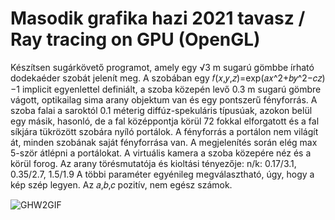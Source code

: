 # Masodik grafika hazi 2021 tavasz / Ray tracing on GPU (OpenGL)
Készítsen sugárkövető programot, amely egy √3 m sugarú gömbbe írható dodekaéder szobát jelenít meg. 
A szobában egy 𝑓(𝑥,𝑦,𝑧)=exp⁡(𝑎𝑥^2+𝑏𝑦^2−𝑐𝑧)−1 implicit egyenlettel definiált, a szoba közepén levő 0.3 m sugarú gömbre vágott, optikailag sima arany objektum van és egy pontszerű fényforrás. 
A szoba falai a saroktól 0.1 méterig diffúz-spekuláris típusúak, azokon belül egy másik, hasonló, de a fal középpontja körül 72 fokkal elforgatott és a fal síkjára tükrözött szobára nyíló portálok. 
A fényforrás a portálon nem világít át, minden szobának saját fényforrása van. 
A megjelenítés során elég max 5-ször átlépni a portálokat. A virtuális kamera a szoba közepére néz és a körül forog. Az arany törésmutatója és kioltási tényezője: n/k: 0.17/3.1, 0.35/2.7, 1.5/1.9 
A többi paraméter egyénileg megválasztható, úgy, hogy a kép szép legyen. Az 𝑎,𝑏,𝑐 pozitív, nem egész számok. 


![](https://github.com/borosboyo/grafhazi2/grafhazi2.gif "GHW2GIF")
